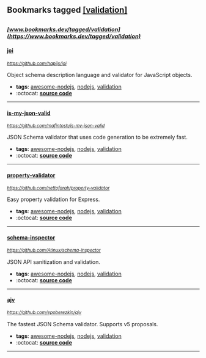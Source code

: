 ## Bookmarks tagged [[validation]](https://www.bookmarks.dev?q=[validation])

_<sup><sup>[www.bookmarks.dev/tagged/validation](https://www.bookmarks.dev/tagged/validation)</sup></sup>_
---
#### [joi](https://github.com/hapijs/joi)
_<sup>https://github.com/hapijs/joi</sup>_

Object schema description language and validator for JavaScript objects.
* **tags**: [awesome-nodejs](../tagged/awesome-nodejs.md), [nodejs](../tagged/nodejs.md), [validation](../tagged/validation.md)
* :octocat: **[source code](https://github.com/hapijs/joi)**
---
#### [is-my-json-valid](https://github.com/mafintosh/is-my-json-valid)
_<sup>https://github.com/mafintosh/is-my-json-valid</sup>_

JSON Schema validator that uses code generation to be extremely fast.
* **tags**: [awesome-nodejs](../tagged/awesome-nodejs.md), [nodejs](../tagged/nodejs.md), [validation](../tagged/validation.md)
* :octocat: **[source code](https://github.com/mafintosh/is-my-json-valid)**
---
#### [property-validator](https://github.com/nettofarah/property-validator)
_<sup>https://github.com/nettofarah/property-validator</sup>_

Easy property validation for Express.
* **tags**: [awesome-nodejs](../tagged/awesome-nodejs.md), [nodejs](../tagged/nodejs.md), [validation](../tagged/validation.md)
* :octocat: **[source code](https://github.com/nettofarah/property-validator)**
---
#### [schema-inspector](https://github.com/Atinux/schema-inspector)
_<sup>https://github.com/Atinux/schema-inspector</sup>_

JSON API sanitization and validation.
* **tags**: [awesome-nodejs](../tagged/awesome-nodejs.md), [nodejs](../tagged/nodejs.md), [validation](../tagged/validation.md)
* :octocat: **[source code](https://github.com/Atinux/schema-inspector)**
---
#### [ajv](https://github.com/epoberezkin/ajv)
_<sup>https://github.com/epoberezkin/ajv</sup>_

The fastest JSON Schema validator. Supports v5 proposals.
* **tags**: [awesome-nodejs](../tagged/awesome-nodejs.md), [nodejs](../tagged/nodejs.md), [validation](../tagged/validation.md)
* :octocat: **[source code](https://github.com/epoberezkin/ajv)**
---
